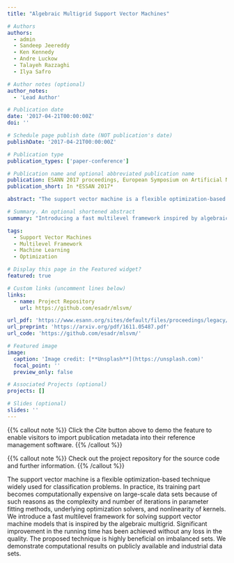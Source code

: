 ```yaml
---
title: "Algebraic Multigrid Support Vector Machines"

# Authors
authors:
  - admin
  - Sandeep Jeereddy
  - Ken Kennedy
  - Andre Luckow
  - Talayeh Razzaghi
  - Ilya Safro

# Author notes (optional)
author_notes:
  - 'Lead Author'

# Publication date
date: '2017-04-21T00:00:00Z'
doi: ''

# Schedule page publish date (NOT publication's date)
publishDate: '2017-04-21T00:00:00Z'

# Publication type
publication_types: ['paper-conference']

# Publication name and optional abbreviated publication name
publication: ESANN 2017 proceedings, European Symposium on Artificial Neural Networks, Computational Intelligence and Machine Learning
publication_short: In *ESSAN 2017*

abstract: "The support vector machine is a flexible optimization-based technique widely used for classification problems. In practice, its training part becomes computationally expensive on large-scale data sets because of such reasons as the complexity and number of iterations in parameter fitting methods, underlying optimization solvers, and nonlinearity of kernels. We introduce a fast multilevel framework for solving support vector machine models that is inspired by the algebraic multigrid. Significant improvement in the running time has been achieved without any loss in the quality. The proposed technique is highly beneficial on imbalanced sets. We demonstrate computational results on publicly available and industrial data sets."

# Summary. An optional shortened abstract
summary: "Introducing a fast multilevel framework inspired by algebraic multigrid for support vector machines to improve computational efficiency without compromising quality."

tags:
  - Support Vector Machines
  - Multilevel Framework
  - Machine Learning
  - Optimization

# Display this page in the Featured widget?
featured: true

# Custom links (uncomment lines below)
links:
  - name: Project Repository
    url: https://github.com/esadr/mlsvm/

url_pdf: 'https://www.esann.org/sites/default/files/proceedings/legacy/es2017-37.pdf'
url_preprint: 'https://arxiv.org/pdf/1611.05487.pdf'
url_code: 'https://github.com/esadr/mlsvm/'

# Featured image
image:
  caption: 'Image credit: [**Unsplash**](https://unsplash.com)'
  focal_point: ''
  preview_only: false

# Associated Projects (optional)
projects: []

# Slides (optional)
slides: ''
---
```


{{% callout note %}}
Click the _Cite_ button above to demo the feature to enable visitors to import publication metadata into their reference management software.
{{% /callout %}}

{{% callout note %}}
Check out the project repository for the source code and further information.
{{% /callout %}}

The support vector machine is a flexible optimization-based technique widely used for classification problems. In practice, its training part becomes computationally expensive on large-scale data sets because of such reasons as the complexity and number of iterations in parameter fitting methods, underlying optimization solvers, and nonlinearity of kernels. We introduce a fast multilevel framework for solving support vector machine models that is inspired by the algebraic multigrid. Significant improvement in the running time has been achieved without any loss in the quality. The proposed technique is highly beneficial on imbalanced sets. We demonstrate computational results on publicly available and industrial data sets.

